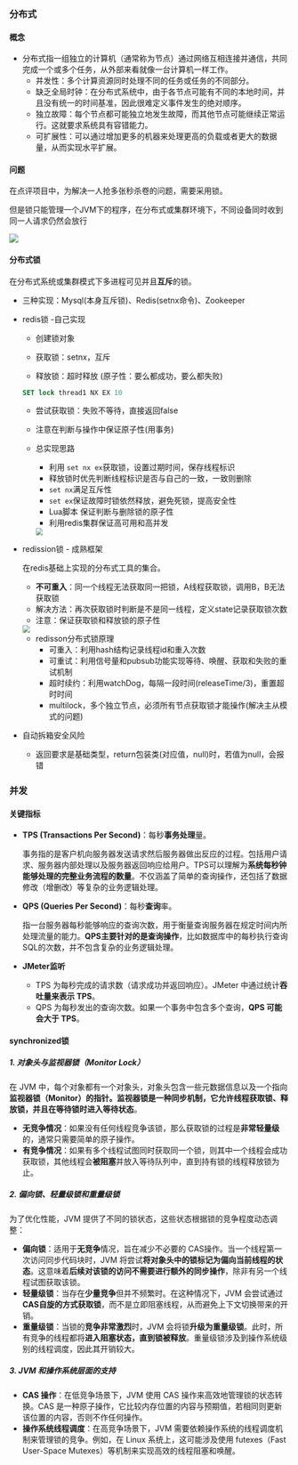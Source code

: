 ### 分布式

#### 概念

- 分布式指一组独立的计算机（通常称为节点）通过网络互相连接并通信，共同完成一个或多个任务，从外部来看就像一台计算机一样工作。
  - 并发性：多个计算资源同时处理不同的任务或任务的不同部分。
  - 缺乏全局时钟：在分布式系统中，由于各节点可能有不同的本地时间，并且没有统一的时间基准，因此很难定义事件发生的绝对顺序。
  - 独立故障：每个节点都可能独立地发生故障，而其他节点可能继续正常运行。这就要求系统具有容错能力。
  - 可扩展性：可以通过增加更多的机器来处理更高的负载或者更大的数据量，从而实现水平扩展。

#### 问题

在点评项目中，为解决一人抢多张秒杀卷的问题，需要采用锁。

但是锁只能管理一个JVM下的程序，在分布式或集群环境下，不同设备同时收到同一人请求仍然会放行

![](../assets/redis/并发安全问题.jpg)

#### 分布式锁

在分布式系统或集群模式下多进程可见并且**互斥**的锁。

- 三种实现：Mysql(本身互斥锁)、Redis(setnx命令)、Zookeeper

- redis锁 -自己实现

  - 创建锁对象

  - 获取锁：setnx，互斥
  - 释放锁：超时释放  (原子性：要么都成功，要么都失败)

  ```sql
  SET lock thread1 NX EX 10 
  ```

  - 尝试获取锁：失败不等待，直接返回false

  -  注意在判断与操作中保证原子性(用事务)

  - 总实现思路

    - 利用 `set nx ex`获取锁，设置过期时间，保存线程标识
    - 释放锁时优先判断线程标识是否与自己的一致，一致则删除
    - `set nx`满足互斥性
    - `set ex`保证故障时锁依然释放，避免死锁，提高安全性
    - Lua脚本 保证判断与删除锁的原子性
    - 利用redis集群保证高可用和高并发

    <img src="../assets/redis/redis分布式锁逻辑.jpg" style="zoom:80%;" />

- redission锁 - 成熟框架

  在redis基础上实现的分布式工具的集合。

  - **不可重入**：同一个线程无法获取同一把锁，A线程获取锁，调用B，B无法获取锁
  - 解决方法：再次获取锁时判断是不是同一线程，定义state记录获取锁次数
  - 注意：保证获取锁和释放锁的原子性

  <img src="../assets/redis/redisson可重入锁原理.jpg" style="zoom:80%;" />

  - redisson分布式锁原理
    - 可重入：利用hash结构记录线程id和重入次数
    - 可重试：利用信号量和pubsub功能实现等待、唤醒、获取和失败的重试机制
    - 超时续约：利用watchDog，每隔一段时间(releaseTime/3)，重置超时时间
    - multilock，多个独立节点，必须所有节点获取锁才能操作(解决主从模式的问题)

- 自动拆箱安全风险

  - 返回要求是基础类型，return包装类(对应值，null)时，若值为null，会报错

   

### 并发

#### 关键指标

- **TPS (Transactions Per Second)**：每秒**事务处理**量。

  ​	事务指的是客户机向服务器发送请求然后服务器做出反应的过程。包括用户请求、服务器内部处理以及服务器返回响应给用户。TPS可以理解为**系统每秒钟能够处理的完整业务流程的数量**。不仅涵盖了简单的查询操作，还包括了数据修改（增删改）等复杂的业务逻辑处理。

- **QPS (Queries Per Second)**：每秒**查询**率。

  ​	指一台服务器每秒能够响应的查询次数，用于衡量查询服务器在规定时间内所处理流量的能力。**QPS主要针对的是查询操作**，比如数据库中的每秒执行查询SQL的次数，并不包含复杂的业务逻辑处理。

- **JMeter监听**
  - TPS 为每秒完成的请求数（请求成功并返回响应）。JMeter 中通过统计**吞吐量来表示 TPS**。
  - QPS 为每秒发出的查询次数。如果一个事务中包含多个查询，**QPS 可能会大于 TPS**。



#### synchronized锁

##### 1. **对象头与监视器锁（Monitor Lock）**

在 JVM 中，每个对象都有一个对象头，对象头包含一些元数据信息以及一个指向**监视器锁（Monitor）**的指针。监视器锁是一种同步机制，它**允许线程获取锁、释放锁，并且在等待锁时进入等待状态**。

- **无竞争情况**：如果没有任何线程竞争该锁，那么获取锁的过程是**非常轻量级**的，通常只需要简单的原子操作。
- **有竞争情况**：如果有多个线程试图同时获取同一个锁，则其中一个线程会成功获取锁，其他线程会**被阻塞**并放入等待队列中，直到持有锁的线程释放锁为止。

##### 2. **偏向锁、轻量级锁和重量级锁**

为了优化性能，JVM 提供了不同的锁状态，这些状态根据锁的竞争程度动态调整：

- **偏向锁**：适用于**无竞争**情况，旨在减少不必要的 CAS操作。当一个线程第一次访问同步代码块时，JVM 将尝试**将对象头中的锁标记为偏向当前线程的状态**。这意味着**后续对该锁的访问不需要进行额外的同步操作**，除非有另一个线程试图获取该锁。
- **轻量级锁**：当存在**少量竞争**但并不频繁时。在这种情况下，JVM 会尝试通过**CAS自旋的方式获取锁**，而不是立即阻塞线程，从而避免上下文切换带来的开销。
- **重量级锁**：当锁的**竞争非常激烈**时，JVM 会将锁**升级为重量级锁**。此时，所有竞争的线程都将**进入阻塞状态，直到锁被释放**。重量级锁涉及到操作系统级别的线程调度，因此其开销较大。

##### 3. **JVM 和操作系统层面的支持**

- **CAS 操作**：在低竞争场景下，JVM 使用 CAS 操作来高效地管理锁的状态转换。CAS 是一种原子操作，它比较内存位置的内容与预期值，若相同则更新该位置的内容，否则不作任何操作。
- **操作系统线程调度**：在高竞争场景下，JVM 需要依赖操作系统的线程调度机制来管理锁的竞争。例如，在 Linux 系统上，这可能涉及使用 futexes（Fast User-Space Mutexes）等机制来实现高效的线程阻塞和唤醒。